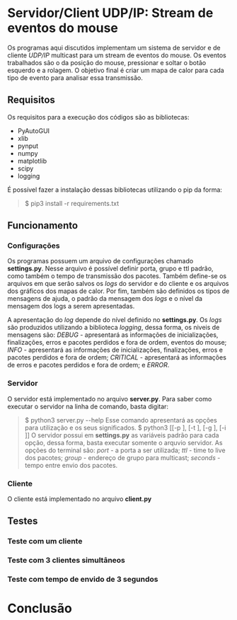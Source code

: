 # Servidor/Client UDP/IP: Stream de eventos do mouse
Os programas aqui discutidos implementam um sistema de servidor e de cliente *UDP/IP* multicast para um stream de eventos do mouse. Os eventos trabalhados são o da posição do mouse, pressionar e soltar o botão esquerdo e a rolagem. O objetivo final é criar um mapa de calor para cada tipo de evento para analisar essa transmissão.

## Requisitos
Os requisitos para a execução dos códigos são as bibliotecas:
- PyAutoGUI
- xlib
- pynput
- numpy
- matplotlib
- scipy
- logging

É possível fazer a instalação dessas bibliotecas utilizando o pip da forma:
> $ pip3 install -r requirements.txt

## Funcionamento
### Configurações
Os programas possuem um arquivo de configurações chamado **settings.py**. Nesse arquivo é
possível definir porta, grupo e ttl padrão, como também o tempo de transmissão dos pacotes. Também define-se os arquivos em que serão salvos os *logs* do servidor e do cliente e os arquivos dos gráficos dos mapas de calor. Por fim, também são definidos 
os tipos de mensagens de ajuda, o padrão da mensagem dos *logs* e o nível da mensagem dos
logs a serem apresentadas.

A apresentação do *log* depende do nível definido no **settings.py**. Os *logs* são produzidos utilizando a biblioteca *logging*, dessa forma, os niveis de mensagens são: *DEBUG* - apresentará as informações de inicializações, finalizações, erros e pacotes perdidos e fora de ordem, eventos do mouse; *INFO* - apresentará as informações de inicializações, finalizações, erros e pacotes perdidos e fora de ordem; *CRITICAL* - apresentará as informações de erros e pacotes perdidos e fora de ordem; e *ERROR*.

### Servidor
O servidor está implementado no arquivo **server.py**. Para saber como executar o servidor na linha de comando, basta digitar:
> $ python3 server.py --help
Esse comando apresentará as opções para utilização e os seus significados.
> $ python3 <server> [[-p <port>], [-t <ttl>], [-g <group>], [-i <seconds>]]
O servidor possui em **settings.py** as variáveis padrão para cada opção, dessa forma, basta executar somente o arquvio servidor. As opções do terminal são: *port* - a porta a ser utilizada; *ttl* - time to live dos pacotes; *group* - endereço de grupo para multicast; *seconds* - tempo entre envio dos pacotes. 

### Cliente
O cliente está implementado no arquivo **client.py**

## Testes
### Teste com um cliente

### Teste com 3 clientes simultâneos

### Teste com tempo de envido de 3 segundos

# Conclusão
